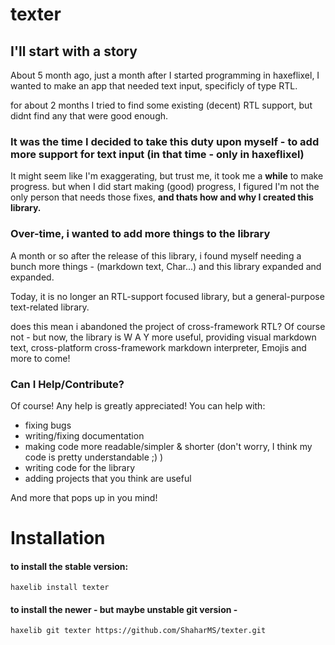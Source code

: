 # texter

## I'll start with a story

About 5 month ago, just a month after I started programming in haxeflixel, I wanted to make an app that needed text input, specificly of type RTL.

for about 2 months I tried to find some existing (decent) RTL support, but didnt find any that were good enough.

### It was the time I decided to take this duty upon myself - to add more support for text input (in that time - only in haxeflixel)

It might seem like I'm exaggerating, but trust me, it took me a **while** to make progress. but when I did start making (good) progress,
I figured I'm not the only person that needs those fixes, **and thats how and why I created this library.**

### Over-time, i wanted to add more things to the library

A month or so after the release of this library, i found myself needing a bunch more things - (markdown text, Char...) and this library expanded and expanded.

Today, it is no longer an RTL-support focused library, but a general-purpose text-related library. 

does this mean i abandoned the project of cross-framework RTL? Of course not - but now, the library is W A Y more useful, providing visual markdown text, cross-platform cross-framework markdown interpreter, Emojis and more to come!


### **Can I Help/Contribute?**
Of course! Any help is greatly appreciated! You can help with: 
- fixing bugs
- writing/fixing documentation
- making code more readable/simpler & shorter (don't worry, I think my code is pretty understandable ;) )
- writing code for the library
- adding projects that you think are useful 

And more that pops up in you mind!

# Installation

#### to install the stable version:
```
haxelib install texter
```

#### to install the newer - but maybe unstable git version - 
```
haxelib git texter https://github.com/ShaharMS/texter.git
```
